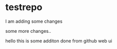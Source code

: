 # testrepo

I am adding some changes


some more changes..

hello this is some additon done from github web ui
